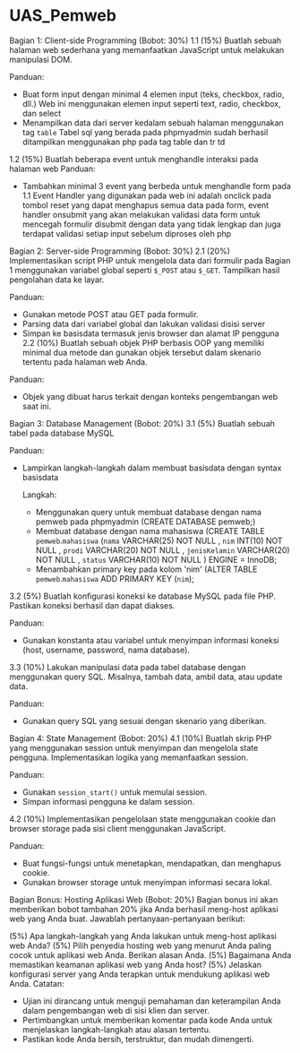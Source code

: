 # UAS_Pemweb

Bagian 1: Client-side Programming (Bobot: 30%)
1.1 (15%) Buatlah sebuah halaman web sederhana yang memanfaatkan JavaScript untuk melakukan manipulasi DOM.

Panduan:
- Buat form input dengan minimal 4 elemen input (teks, checkbox, radio, dll.)
  Web ini menggunakan elemen input seperti text, radio, checkbox, dan select
- Menampilkan data dari server kedalam sebuah halaman menggunakan tag `table`
  Tabel sql yang berada pada phpmyadmin sudah berhasil ditampilkan menggunakan php pada tag table dan tr td
  
1.2 (15%) Buatlah beberapa event untuk menghandle interaksi pada halaman web
Panduan:
- Tambahkan minimal 3 event yang berbeda untuk menghandle form pada 1.1
Event Handler yang digunakan pada web ini adalah onclick pada tombol reset yang dapat menghapus semua data pada form, event handler onsubmit yang akan melakukan validasi data form untuk mencegah formulir disubmit dengan data yang tidak lengkap dan juga terdapat validasi setiap input sebelum diproses oleh php

  
Bagian 2: Server-side Programming (Bobot: 30%)
2.1 (20%) Implementasikan script PHP untuk mengelola data dari formulir pada Bagian 1 menggunakan variabel global seperti `$_POST` atau `$_GET`. Tampilkan hasil pengolahan data ke layar.

Panduan:
- Gunakan metode POST atau GET pada formulir.
- Parsing data dari variabel global dan lakukan validasi disisi server
- Simpan ke basisdata termasuk jenis browser dan alamat IP pengguna
2.2 (10%) Buatlah sebuah objek PHP berbasis OOP yang memiliki minimal dua metode dan gunakan objek tersebut dalam skenario tertentu pada halaman web Anda.

Panduan:
- Objek yang dibuat harus terkait dengan konteks pengembangan web saat ini.

Bagian 3: Database Management (Bobot: 20%)
3.1 (5%) Buatlah sebuah tabel pada database MySQL

Panduan:
- Lampirkan langkah-langkah dalam membuat basisdata dengan syntax basisdata

  Langkah:
  - Menggunakan query untuk membuat database dengan nama pemweb pada phpmyadmin (CREATE DATABASE pemweb;)
  - Membuat database dengan nama mahasiswa (CREATE TABLE `pemweb`.`mahasiswa` (`nama` VARCHAR(25) NOT NULL , `nim` INT(10) NOT NULL , `prodi` VARCHAR(20) NOT NULL , `jenisKelamin` VARCHAR(20) NOT NULL , `status` VARCHAR(10) NOT NULL ) ENGINE = InnoDB;
  - Menambahkan primary key pada kolom 'nim' (ALTER TABLE `pemweb`.`mahasiswa` ADD PRIMARY KEY (`nim`);

3.2 (5%) Buatlah konfigurasi koneksi ke database MySQL pada file PHP. Pastikan koneksi berhasil dan dapat diakses.

Panduan:
- Gunakan konstanta atau variabel untuk menyimpan informasi koneksi (host, username, password, nama database).

3.3 (10%) Lakukan manipulasi data pada tabel database dengan menggunakan query SQL. Misalnya, tambah data, ambil data, atau update data.

Panduan:
- Gunakan query SQL yang sesuai dengan skenario yang diberikan.

Bagian 4: State Management (Bobot: 20%)
4.1 (10%) Buatlah skrip PHP yang menggunakan session untuk menyimpan dan mengelola state pengguna. Implementasikan logika yang memanfaatkan session.

Panduan:
- Gunakan `session_start()` untuk memulai session.
- Simpan informasi pengguna ke dalam session.

4.2 (10%) Implementasikan pengelolaan state menggunakan cookie dan browser storage pada sisi client menggunakan JavaScript.

Panduan:
- Buat fungsi-fungsi untuk menetapkan, mendapatkan, dan menghapus cookie.
- Gunakan browser storage untuk menyimpan informasi secara lokal.

Bagian Bonus: Hosting Aplikasi Web (Bobot: 20%)
Bagian bonus ini akan memberikan bobot tambahan 20% jika Anda berhasil meng-host aplikasi web yang Anda buat. Jawablah pertanyaan-pertanyaan berikut:

(5%) Apa langkah-langkah yang Anda lakukan untuk meng-host aplikasi web Anda?
(5%) Pilih penyedia hosting web yang menurut Anda paling cocok untuk aplikasi web Anda. Berikan alasan Anda.
(5%) Bagaimana Anda memastikan keamanan aplikasi web yang Anda host?
(5%) Jelaskan konfigurasi server yang Anda terapkan untuk mendukung aplikasi web Anda.
Catatan:
- Ujian ini dirancang untuk menguji pemahaman dan keterampilan Anda dalam pengembangan web di sisi klien dan server.
- Pertimbangkan untuk memberikan komentar pada kode Anda untuk menjelaskan langkah-langkah atau alasan tertentu.
- Pastikan kode Anda bersih, terstruktur, dan mudah dimengerti.
